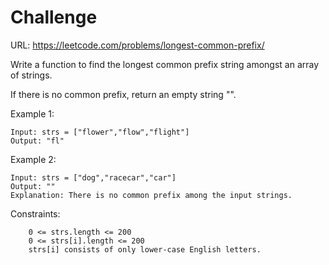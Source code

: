 # Challenge
URL: https://leetcode.com/problems/longest-common-prefix/


Write a function to find the longest common prefix string amongst an array of strings.

If there is no common prefix, return an empty string "".

 

Example 1:
```
Input: strs = ["flower","flow","flight"]
Output: "fl"
```
Example 2:
```
Input: strs = ["dog","racecar","car"]
Output: ""
Explanation: There is no common prefix among the input strings.
```
 

Constraints:
```
    0 <= strs.length <= 200
    0 <= strs[i].length <= 200
    strs[i] consists of only lower-case English letters.
```

